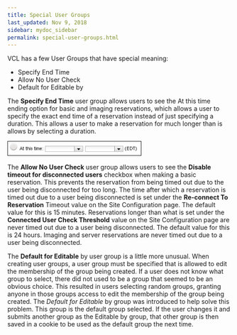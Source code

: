 ```yaml
---
title: Special User Groups
last_updated: Nov 9, 2018
sidebar: mydoc_sidebar
permalink: special-user-groups.html
---
```

VCL has a few User Groups that have special meaning:

* Specify End Time
* Allow No User Check
* Default for Editable by


The **Specify End Time** user group allows users to see the At this time ending option for basic and imaging reservations, which allows a user to specify the exact end time of a reservation instead of just specifying a duration. This allows a user to make a reservation for much longer than is allows by selecting a duration.

<img src="images/resendattime.png" width="300" border="1">

The **Allow No User Check** user group allows users to see the **Disable timeout for disconnected users** checkbox when making a basic reservation. This prevents the reservation from being timed out due to the user being disconnected for too long. The time after which a reservation is timed out due to a user being disconnected is set under the **Re-connect To Reservation** Timeout value on the Site Configuration page. The default value for this is 15 minutes. Reservations longer than what is set under the **Connected User Check Threshold** value on the Site Configuration page are never timed out due to a user being disconnected. The default value for this is 24 hours. Imaging and server reservations are never timed out due to a user being disconnected.

The **Default for Editable** by user group is a little more unusual. When creating user groups, a user group must be specified that is allowed to edit the membership of the group being created. If a user does not know what group to select, there did not used to be a group that seemed to be an obvious choice. This resulted in users selecting random groups, granting anyone in those groups access to edit the membership of the group being created. The *Default for Editable* by group was introduced to help solve this problem. This group is the default group selected. If the user changes it and submits another group as the Editable by group, that other group is then saved in a cookie to be used as the default group the next time.
